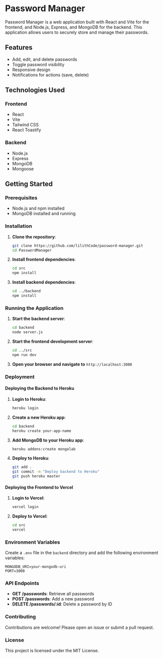 # Password Manager

Password Manager is a web application built with React and Vite for the frontend, and Node.js, Express, and MongoDB for the backend. This application allows users to securely store and manage their passwords.

## Features

- Add, edit, and delete passwords
- Toggle password visibility
- Responsive design
- Notifications for actions (save, delete)

## Technologies Used

### Frontend

- React
- Vite
- Tailwind CSS
- React Toastify

### Backend

- Node.js
- Express
- MongoDB
- Mongoose

## Getting Started

### Prerequisites

- Node.js and npm installed
- MongoDB installed and running

### Installation

1. **Clone the repository**:

   ```bash
   git clone https://github.com/lilithCode/password-manager.git
   cd PasswordManager
   ```

2. **Install frontend dependencies**:

   ```bash
   cd src
   npm install
   ```

3. **Install backend dependencies**:

   ```bash
   cd ../backend
   npm install
   ```

### Running the Application

1. **Start the backend server**:

   ```bash
   cd backend
   node server.js
   ```

2. **Start the frontend development server**:

   ```bash
   cd ../src
   npm run dev
   ```

3. **Open your browser and navigate to** `http://localhost:3000`

### Deployment

#### Deploying the Backend to Heroku

1. **Login to Heroku**:

   ```bash
   heroku login
   ```

2. **Create a new Heroku app**:

   ```bash
   cd backend
   heroku create your-app-name
   ```

3. **Add MongoDB to your Heroku app**:

   ```bash
   heroku addons:create mongolab
   ```

4. **Deploy to Heroku**:

   ```bash
   git add .
   git commit -m "Deploy backend to Heroku"
   git push heroku master
   ```

#### Deploying the Frontend to Vercel

1. **Login to Vercel**:

   ```bash
   vercel login
   ```

2. **Deploy to Vercel**:

   ```bash
   cd src
   vercel
   ```

### Environment Variables

Create a `.env` file in the `backend` directory and add the following environment variables:

```
MONGODB_URI=your-mongodb-uri
PORT=3000
```

### API Endpoints

- **GET /passwords**: Retrieve all passwords
- **POST /passwords**: Add a new password
- **DELETE /passwords/:id**: Delete a password by ID

### Contributing

Contributions are welcome! Please open an issue or submit a pull request.

### License

This project is licensed under the MIT License.